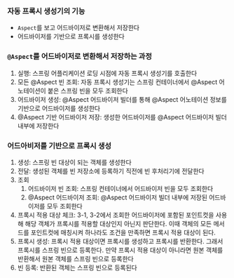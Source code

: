### 자동 프록시 생성기의 기능
- `Aspect`를 보고 어드바이저로 변환해서 저장한다
- 어드바이저를 기반으로 프록시를 생성한다

### `@Aspect`를 어드바이저로 변환해서 저장하는 과정
1. 실행: 스프링 어플리케이션 로딩 시점에 자동 프록시 생성기를 호출한다
2. 모든 @Aspect 빈 조회: 자동 프록시 생성기는 스프링 컨테이너에서 @Aspect 어노테이션이 붙은 스프링 빈을 모두 조회한다
3. 어드바이저 생성: @Aspect 어드바이저 빌더를 통해 @Aspect 어노테이션 정보를 기반으로 어드바이저를 생성한다
4. @Aspect 기반 어드바이저 저장: 생성한 어드바이저를 @Aspect 어드바이저 빌더 내부에 저장한다

### 어드아비저를 기반으로 프록시 생성
1. 생성: 스프링 빈 대상이 되는 객체를 생성한다
2. 전달: 생성된 객체를 빈 저장소에 등록하기 직전에 빈 후처리기에 전달한다
3. 조회
   1. 어드바이저 빈 조회: 스프링 컨테이너에서 어드바이저 빈을 모두 조회한다
   2. @Aspect 어드바이저 조회: @Aspect 어드바이저 빌더 내부에 저장된 어드바이저를 모두 조회한다
4. 프록시 적용 대상 체크: 3-1, 3-2에서 조회한 어드바이저에 포함된 포인트컷을 사용해 해당 객체가 프록시를 적용할 대상인지 아닌지 판단한다. 이때 객체의 모든 메서드를 포인트컷에 매칭시켜 하나라도 조건을 만족하면 프록시 적용 대상이 된다.
5. 프록시 생성: 프록시 적용 대상이면 프록시를 생성하고 프록시를 반환한다. 그래서 프록시를 스프링 빈으로 등록한다. 만약 프록시 적용 대상이 아니라면 원본 객체를 반환해서 원본 객체를 스프링 빈으로 등록한다
6. 빈 등록: 반환된 객체는 스프링 빈으로 등록된다
